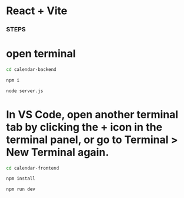 # React + Vite

### STEPS

# open terminal
```bash
cd calendar-backend

npm i

node server.js
```
# In VS Code, open another terminal tab by clicking the + icon in the terminal panel, or go to Terminal > New Terminal again.

```bash
cd calendar-frontend

npm install

npm run dev
```